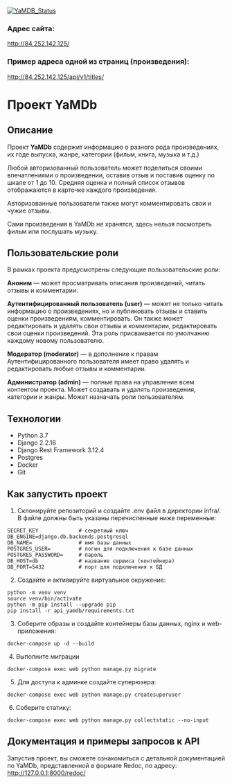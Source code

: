 [![YaMDB_Status](https://github.com/MarinaChernykh/yamdb_final/actions/workflows/yamdb_workflow.yml/badge.svg)](https://github.com/MarinaChernykh/yamdb_final/actions/workflows/yamdb_workflow.yml)

### Адрес сайта:
http://84.252.142.125/

### Пример адреса одной из страниц (произведения):
http://84.252.142.125/api/v1/titles/

# Проект YaMDb  

## Описание
Проект **YaMDb** содержит информацию о разного рода произведениях, их годе выпуска, жанре, категории (фильм, книга, музыка и т.д.)

Любой авторизованный пользователь может поделиться своими впечатлениями о произведении, оставив отзыв и поставив оценку по шкале от 1 до 10. Средняя оценка и полный список отзывов отображаются в карточке каждого произведения.

Авторизованные пользователи также могут комментировать свои и чужие отзывы.

Сами произведения в YaMDb не хранятся, здесь нельзя посмотреть фильм или послушать музыку. 

## Пользовательские роли
В рамках проекта предусмотрены следующие пользовательские роли:

**Аноним** — может просматривать описания произведений, читать отзывы и комментарии.

**Аутентифицированный пользователь (user)** — может не только читать информацию о произведениях, но и публиковать отзывы и ставить оценки произведениям, комментировать. Он также может редактировать и удалять свои отзывы и комментарии, редактировать свои оценки произведений. Эта роль присваивается по умолчанию каждому новому пользователю.

**Модератор (moderator)** — в дополнение к правам Аутентифицированного пользователя имеет право удалять и редактировать любые отзывы и комментарии.

**Администратор (admin)** — полные права на управление всем контентом проекта. Может создавать и удалять произведения, категории и жанры. Может назначать роли пользователям.


## Технологии
* Python 3.7
* Django 2.2.16
* Django Rest Framework 3.12.4
* Postgres
* Docker
* Git


## Как запустить проект

1. Склонируйте репозиторий и создайте .env файл в директории infra/.
В файле должны быть указаны перечисленные ниже переменные:
```
SECRET_KEY             # секретный ключ
DB_ENGINE=django.db.backends.postgresql
DB_NAME=               # имя базы данных
POSTGRES_USER=         # логин для подключения к базе данных
POSTGRES_PASSWORD=     # пароль
DB_HOST=db             # название сервиса (контейнера)
DB_PORT=5432           # порт для подключения к БД
```

2. Создайте и активируйте виртуальное окружение:
```
python -m venv venv
source venv/bin/activate
python -m pip install --upgrade pip
pip install -r api_yamdb/requirements.txt
```

3. Соберите образы и создайте контейнеры базы данных, nginx и web-приложения:
```
docker-compose up -d --build
```
​
4. Выполните миграции
```
docker-compose exec web python manage.py migrate
```

5. Для доступа к админке создайте суперюзера:
```
docker-compose exec web python manage.py createsuperuser 
```
​​
6. Соберите статику:
```
docker-compose exec web python manage.py collectstatic --no-input 
```


## Документация и примеры запросов к API
Запустив проект, вы сможете ознакомиться с детальной документацией по YaMDb, представленной в формате Redoc, по адресу:
<http://127.0.0.1:8000/redoc/>
